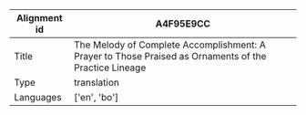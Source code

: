 |Alignment id | A4F95E9CC
| --- | --- 
|Title | The Melody of Complete Accomplishment: A Prayer to Those Praised as Ornaments of the Practice Lineage 
|Type | translation
|Languages | ['en', 'bo']